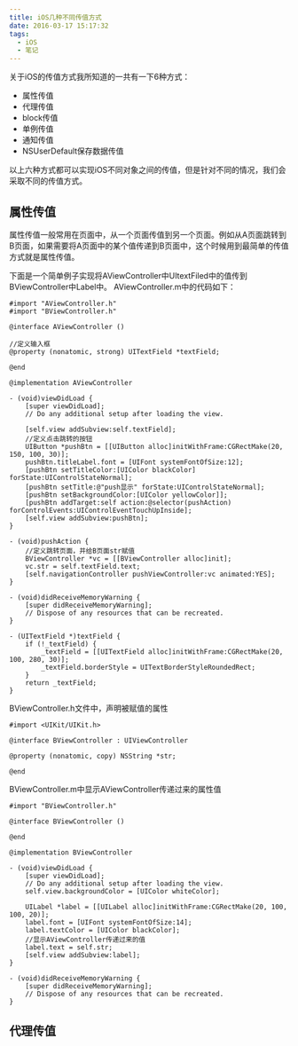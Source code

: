 ```yaml
---
title: iOS几种不同传值方式
date: 2016-03-17 15:17:32
tags:
  - iOS
  - 笔记
---
```


关于iOS的传值方式我所知道的一共有一下6种方式：
* 属性传值
* 代理传值
* block传值
* 单例传值
* 通知传值
* NSUserDefault保存数据传值

以上六种方式都可以实现iOS不同对象之间的传值，但是针对不同的情况，我们会采取不同的传值方式。

<!-- more -->

## 属性传值

属性传值一般常用在页面中，从一个页面传值到另一个页面。例如从A页面跳转到B页面，如果需要将A页面中的某个值传递到B页面中，这个时候用到最简单的传值方式就是属性传值。

下面是一个简单例子实现将AViewController中UItextFiled中的值传到BViewController中Label中。
AViewController.m中的代码如下：
``` objc
#import "AViewController.h"
#import "BViewController.h"

@interface AViewController ()

//定义输入框
@property (nonatomic, strong) UITextField *textField;

@end

@implementation AViewController

- (void)viewDidLoad {
    [super viewDidLoad];
    // Do any additional setup after loading the view.
    
    [self.view addSubview:self.textField];
    //定义点击跳转的按钮
    UIButton *pushBtn = [[UIButton alloc]initWithFrame:CGRectMake(20, 150, 100, 30)];
    pushBtn.titleLabel.font = [UIFont systemFontOfSize:12];
    [pushBtn setTitleColor:[UIColor blackColor] forState:UIControlStateNormal];
    [pushBtn setTitle:@"push显示" forState:UIControlStateNormal];
    [pushBtn setBackgroundColor:[UIColor yellowColor]];
    [pushBtn addTarget:self action:@selector(pushAction) forControlEvents:UIControlEventTouchUpInside];
    [self.view addSubview:pushBtn];
}

- (void)pushAction {
    //定义跳转页面，并给B页面str赋值
    BViewController *vc = [[BViewController alloc]init];
    vc.str = self.textField.text;
    [self.navigationController pushViewController:vc animated:YES];
}

- (void)didReceiveMemoryWarning {
    [super didReceiveMemoryWarning];
    // Dispose of any resources that can be recreated.
}

- (UITextField *)textField {
    if (!_textField) {
        _textField = [[UITextField alloc]initWithFrame:CGRectMake(20, 100, 280, 30)];
        _textField.borderStyle = UITextBorderStyleRoundedRect;
    }
    return _textField;
}
```

BViewController.h文件中，声明被赋值的属性
``` objc
#import <UIKit/UIKit.h>

@interface BViewController : UIViewController

@property (nonatomic, copy) NSString *str;

@end
```
BViewController.m中显示AViewController传递过来的属性值
``` objc
#import "BViewController.h"

@interface BViewController ()

@end

@implementation BViewController

- (void)viewDidLoad {
    [super viewDidLoad];
    // Do any additional setup after loading the view.
    self.view.backgroundColor = [UIColor whiteColor];
    
    UILabel *label = [[UILabel alloc]initWithFrame:CGRectMake(20, 100, 100, 20)];
    label.font = [UIFont systemFontOfSize:14];
    label.textColor = [UIColor blackColor];
    //显示AViewController传递过来的值
    label.text = self.str;
    [self.view addSubview:label];
}

- (void)didReceiveMemoryWarning {
    [super didReceiveMemoryWarning];
    // Dispose of any resources that can be recreated.
}
```

## 代理传值
